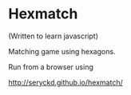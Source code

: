 # Hexmatch

(Written to learn javascript)

Matching game using hexagons.

Run from a browser using

http://seryckd.github.io/hexmatch/


